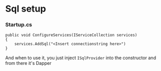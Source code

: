 # Sql setup

### Startup.cs
```
public void ConfigureServices(IServiceCollection services)
{
    services.AddSql("<Insert connectionstring here>")
}
```

And when to use it, you just inject ```ISqlProvider``` into the constructor and from there it's Dapper
